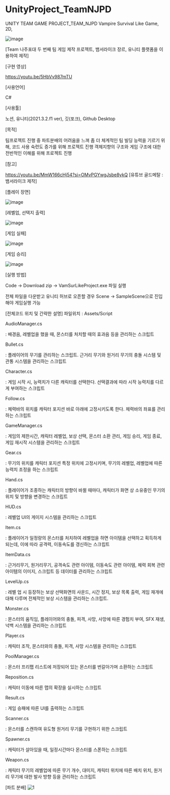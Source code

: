 # UnityProject_TeamNJPD
UNITY TEAM GAME PROJECT_TEAM_NJPD
Vampire Survival Like Game, 2D, 


![image](https://github.com/user-attachments/assets/a6a082f0-aee7-4b24-a438-1f8417df514f)


[Team 나주포대 두 번째 팀 게임 제작 프로젝트, 뱀서라이크 장르, 유니티 플랫폼을 이용하여 제작]



[구현 영상]

https://youtu.be/5HbVv987mTU



[사용언어]

C#



[사용툴]

노션, 유니티(2021.3.2.f1 ver), 깃(포크), Github Desktop



[목적]

팀프로젝트 진행 중 파트분배의 어려움을 느껴 좀 더 체계적인 팀 빌딩 능력을 기르기 위해, 코드 사용 숙련도 증가를 위해 프로젝트 진행
객체지향의 구조와 게임 구조에 대한 전반적인 이해를 위해 프로젝트 진행



[참고]

https://youtu.be/MmW166cHj54?si=OMvPGYwgJsbe8ykQ [유튜브 골드메탈 : 뱀서라이크 제작]





[플레이 장면]

![image](https://github.com/user-attachments/assets/2f3b7032-ad27-4781-995f-90908d2702d0)



[레벨업, 선택지 출력]

![image](https://github.com/user-attachments/assets/4183ac18-a2ef-4208-8f17-01ef88c25504)



[게임 실패]

![image](https://github.com/user-attachments/assets/be234f32-a86b-406f-853b-cba68b3d7a1b)



[게임 승리]

![image](https://github.com/user-attachments/assets/cb609bc5-a5a7-4fb8-a0ad-98d3b9c2cd2e)



[실행 방법]

Code -> Download zip -> VamSurLikeProject.exe 파일 실행



전체 파일을 다운받고 유니티 허브로 오픈할 경우 Scene -> SampleScene으로 진입해야 게임실행 가능



[전체코드 위치 및 간략한 설명]
파일위치 : Assets/Script

AudioManager.cs

: 배경음, 레벨업을 했을 때, 몬스터를 처치할 때의 효과음 등을 관리하는 스크립트

Bullet.cs

: 플레이어의 무기를 관리하는 스크립트. 근거리 무기와 원거리 무기의 충돌 시스템 및 관통 시스템을 관리하는 스크립트

Character.cs

: 게임 시작 시, 능력치가 다른 캐릭터를 선택한다. 선택결과에 따라 시작 능력치를 다르게 부여하는 스크립트

Follow.cs

: 체력바의 위치를 캐릭터 포지션 바로 아래에 고정시키도록 한다. 체력바의 좌표를 관리하는 스크립트

GameManager.cs

: 게임의 제한시간, 캐릭터 레벨업, 보상 선택, 몬스터 소환 관리, 게임 승리, 게임 종료, 게임 재시작 시스템을 관리하는 스크립트

Gear.cs

: 무기의 위치를 캐릭터 포지션 특정 위치에 고정시키며, 무기의 레벨업, 레벨업에 따른 능력치 조정을 하는 스크립트

Hand.cs

: 플레이어가 조종하는 캐릭터의 방향이 바뀔 때마다, 캐릭터가 화면 상 소유중인 무기의 위치 및 방향을 변경하는 스크립트

HUD.cs

: 레벨업 UI의 게이지 시스템을 관리하는 스크립트

Item.cs

: 플레이어가 일정량의 몬스터를 처치하여 레벨업을 하면 아이템을 선택하고 획득하게 되는데, 이에 따라 공격력, 이동속도를 갱신하는 스크립트

ItemData.cs

: 근거리무기, 원거리무기, 공격속도 관련 아이템, 이동속도 관련 아이템, 체력 회복 관련 아이템의 이미지, 스크립트 등 데이터를 관리하는 스크립트

LevelUp.cs

: 레벨 업 시 등장하는 보상 선택화면의 사운드, 시간 정지, 보상 목록 출력, 게임 재개에 대해 다루며 전체적인 보상 시스템을 관리하는 스크립트. 

Monster.cs

: 몬스터의 움직임, 플레이어와의 충돌, 피격, 사망, 사망에 따른 경험치 부여, SFX 재생, 넉백 시스템을 관리하는 스크립트

Player.cs

: 캐릭터 조작, 몬스터와의 충돌, 피격, 사망 시스템을 관리하는 스크립트

PoolManager.cs

: 몬스터 프리팹 리스트에 저장되어 있는 몬스터를 번갈아가며 소환하는 스크립트

Reposition.cs

: 캐릭터 이동에 따른 맵의 확장을 실시하는 스크립트

Result.cs

: 게임 승패에 따른 UI를 출력하는 스크립트

Scanner.cs

: 몬스터를 스캔하여 유도형 원거리 무기를 구현하기 위한 스크립트

Spawner.cs

: 캐릭터가 살아있을 때, 일정시간마다 몬스터를 스폰하는 스크립트

Weapon.cs

: 캐릭터 무기의 레벨업에 따른 무기 개수, 대미지, 캐릭터 위치에 따른 배치 위치, 원거리 무기에 대한 발사 방향 등을 관리하는 스크립트


[파트 분배]
![1](https://github.com/KORgosu/UnityProject_TeamNJPD/assets/47071344/260ce890-467f-44f7-a13a-a023cf5ba316)
